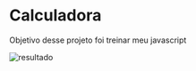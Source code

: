 # Calculadora
 Objetivo desse projeto foi treinar meu javascript

<img src="/assets/scren.png" alt="resultado">